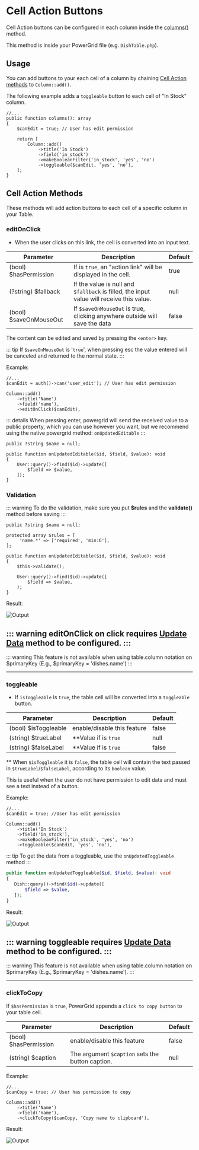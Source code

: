 # Cell Action Buttons

Cell Action buttons can be configured in each column inside the [columns()](include-columns) method.

This method is inside your PowerGrid file (e.g. `DishTable.php`).

## Usage

You can add buttons to your each cell of a column by chaining [Cell Action methods](#cell-action-methods) to `Column::add()`.

The following example adds a `toggleable` button to each cell of "In Stock" column.

```php{11}
//...
public function columns(): array
{
    $canEdit = true; // User has edit permission

    return [
        Column::add()
            ->title('In Stock')
            ->field('in_stock')
            ->makeBooleanFilter('in_stock', 'yes', 'no')
            ->toggleable($canEdit, 'yes', 'no'),
    ];
}
```

## Cell Action Methods

These methods will add action buttons to each cell of a specific column in your Table.

### editOnClick

* When the user clicks on this link, the cell is converted into an input text.

| Parameter              | Description                                                                              | Default |
|------------------------|------------------------------------------------------------------------------------------|---------|
| (bool) $hasPermission  | If is `true`, an "action link" will be displayed in the cell.                            | true    |
| (?string) $fallback    | If the value is null and `$fallback` is filled, the input value will receive this value. | null    |
| (bool) $saveOnMouseOut | If `$saveOnMouseOut` is true, clicking anywhere outside will save the data               | false   |

The content can be edited and saved by pressing the `<enter>` key.

::: tip
If `$saveOnMouseOut` is '`true`', when pressing esc the value entered will be canceled and returned to the normal state.
::: 

Example:

```php{7}
//...
$canEdit = auth()->can('user_edit'); // User has edit permission

Column::add()
    ->title('Name')
    ->field('name'),
    ->editOnClick($canEdit),
```

::: details
When pressing enter, powergrid will send the received value to a public property, which you can use however you want, 
but we recommend using the native powergrid method: `onUpdatedEditable`
::: 

```php{3-8}
public ?string $name = null;

public function onUpdatedEditable($id, $field, $value): void
{   
    User::query()->find($id)->update([
        $field => $value,
    ]);
}
```

### Validation

::: warning
To do the validation, make sure you put **$rules** and the **validate()** method before saving
::: 

```php{1,4,9}
public ?string $name = null;

protected array $rules = [
     'name.*' => ['required', 'min:6'],
];

public function onUpdatedEditable($id, $field, $value): void
{   
    $this->validate();
    
    User::query()->find($id)->update([
        $field => $value,
    );
}
```

Result:

![Output](/_media/examples/cell_buttons/editOnClick.png)

::: warning
editOnClick on click requires [Update Data](update-data?id=update-data) method to be configured.
::: 
---
::: warning
This feature is not available when using table.column notation on $primaryKey (E.g., $primaryKey = 'dishes.name')
:::

--- 

### toggleable

* If `isToggleable` is `true`, the table cell will be converted into a `toggleable` button.

| Parameter            | Description                 | Default |
|----------------------|-----------------------------|---------|
| (bool) $isToggleable | enable/disable this feature | false   |
| (string) $trueLabel  | **Value if is `true`        | null    |
| (string) $falseLabel | **Value if is `true`        | false   |

** When `$isToggleable` it is `false`, the table cell will contain the text passed in `$trueLabel`/`$falseLabel`, according to its `boolean` value.

This is useful when the user do not have permission to edit data and must see a text instead of a button.

Example:

```php{8}
//...
$canEdit = true; //User has edit permission

Column::add()
    ->title('In Stock')
    ->field('in_stock'),
    ->makeBooleanFilter('in_stock', 'yes', 'no')
    ->toggleable($canEdit, 'yes', 'no'),
```

::: tip
To get the data from a toggleable, use the `onUpdatedToggleable` method
:::

```php
public function onUpdatedToggleable($id, $field, $value): void
{
   Dish::query()->find($id)->update([
       $field => $value,
   ]);
}
```
Result:

![Output](/_media/examples/cell_buttons/toggleable.png)

::: warning
toggleable requires [Update Data](update-data?id=update-data) method to be configured.
::: 
---
::: warning
This feature is not available when using table.column notation on $primaryKey (E.g., $primaryKey = 'dishes.name').
::: 

---

### clickToCopy

If `$hasPermission` is `true`, PowerGrid appends a `click to copy button` to your table cell.

| Parameter             | Description                                      | Default |
|-----------------------|--------------------------------------------------|---------|
| (bool) $hasPermission | enable/disable this feature                      | false   |
| (string) $caption     | The argument `$caption` sets the button caption. | null    |


Example:

```php{7}
//...
$canCopy = true; // User has permission to copy

Column::add()
    ->title('Name')
    ->field('name'),
    ->clickToCopy($canCopy, 'Copy name to clipboard'),
```

Result:

![Output](/_media/examples/cell_buttons/clickToCopy.png)
